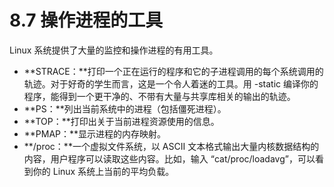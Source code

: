 # 8.7 操作进程的工具

Linux 系统提供了大量的监控和操作进程的有用工具。

* **STRACE：**打印一个正在运行的程序和它的子进程调用的每个系统调用的轨迹。对于好奇的学生而言，这是一个令人着迷的工具。用 -static 编译你的程序，能得到一个更干净的、不带有大量与共享库相关的输出的轨迹。
* **PS：**列出当前系统中的进程（包括僵死进程）。
* **TOP：**打印出关于当前进程资源使用的信息。
* **PMAP：**显示进程的内存映射。
* **/proc：**一个虚拟文件系统，以 ASCII 文本格式输出大量内核数据结构的内容，用户程序可以读取这些内容。比如，输入 “cat/proc/loadavg”，可以看到你的 Linux 系统上当前的平均负载。

